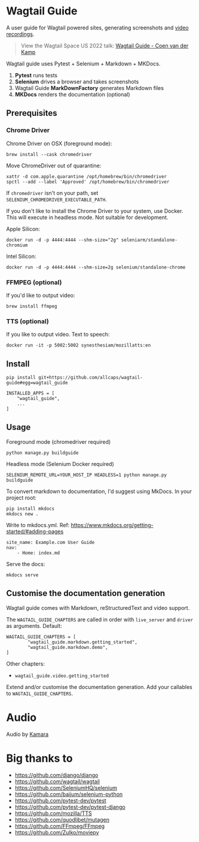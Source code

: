 # Wagtail Guide

A user guide for Wagtail powered sites, generating screenshots and [video recordings](https://www.youtube.com/watch?v=E3-kFY6jPPY).

> View the Wagtail Space US 2022 talk: [Wagtail Guide - Coen van der Kamp](https://www.youtube.com/watch?v=W0tL-5V5BWA)

Wagtail guide uses Pytest + Selenium + Markdown + MKDocs. 

1. **Pytest** runs tests
2. **Selenium** drives a browser and takes screenshots
3. Wagtail Guide **MarkDownFactory** generates Markdown files
4. **MKDocs** renders the documentation (optional)


## Prerequisites 

### Chrome Driver

Chrome Driver on OSX (foreground mode):

    brew install --cask chromedriver

Move ChromeDriver out of quarantine:

    xattr -d com.apple.quarantine /opt/homebrew/bin/chromedriver
    spctl --add --label 'Approved' /opt/homebrew/bin/chromedriver

If `chromedriver` isn't on your path, set `SELENIUM_CHROMEDRIVER_EXECUTABLE_PATH`.

If you don't like to install the Chrome Driver to your system, use Docker. 
This will execute in headless mode. Not suitable for development.

Apple Silicon:

    docker run -d -p 4444:4444 --shm-size="2g" seleniarm/standalone-chromium

Intel Silicon:

    docker run -d -p 4444:4444 --shm-size=2g selenium/standalone-chrome

### FFMPEG (optional)

If you'd like to output video:

    brew install ffmpeg

### TTS (optional)

If you like to output video. Text to speech:

    docker run -it -p 5002:5002 synesthesiam/mozillatts:en

## Install

    pip install git+https://github.com/allcaps/wagtail-guide#egg=wagtail_guide

    INSTALLED_APPS = [
        "wagtail_guide",
        ...
    ]

## Usage

Foreground mode (chromedriver required)

    python manage.py buildguide

Headless mode (Selenium Docker required)

    SELENIUM_REMOTE_URL=YOUR_HOST_IP HEADLESS=1 python manage.py buildguide

To convert markdown to documentation, I'd suggest using MkDocs. In your project root:

    pip install mkdocs
    mkdocs new .

Write to mkdocs.yml. Ref: https://www.mkdocs.org/getting-started/#adding-pages

    site_name: Example.com User Guide
    nav:
        - Home: index.md

Serve the docs:

    mkdocs serve


## Customise the documentation generation

Wagtail guide comes with Markdown, reStructuredText and video support.

The `WAGTAIL_GUIDE_CHAPTERS` are called in order with `live_server` and `driver` as arguments. Default:

    WAGTAIL_GUIDE_CHAPTERS = [
            "wagtail_guide.markdown.getting_started",
            "wagtail_guide.markdown.demo",
    ]

Other chapters:

* `wagtail_guide.video.getting_started`

Extend and/or customise the documentation generation. Add your callables to `WAGTAIL_GUIDE_CHAPTERS`.

# Audio

Audio by [Kamara](https://www.kamara.nl/)

# Big thanks to

- https://github.com/django/django
- https://github.com/wagtail/wagtail
- https://github.com/SeleniumHQ/selenium
- https://github.com/baijum/selenium-python
- https://github.com/pytest-dev/pytest
- https://github.com/pytest-dev/pytest-django
- https://github.com/mozilla/TTS
- https://github.com/quodlibet/mutagen
- https://github.com/FFmpeg/FFmpeg
- https://github.com/Zulko/moviepy
